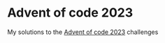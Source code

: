 # Advent of code 2023

My solutions to the [Advent of code 2023](https://adventofcode.com/) challenges
